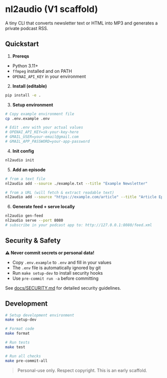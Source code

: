 # nl2audio (V1 scaffold)

A tiny CLI that converts newsletter text or HTML into MP3 and generates a private podcast RSS.

## Quickstart

1) **Prereqs**
- Python 3.11+
- `ffmpeg` installed and on PATH
- `OPENAI_API_KEY` in your environment

2) **Install (editable)**
```bash
pip install -e .
```

3) **Setup environment**
```bash
# Copy example environment file
cp .env.example .env

# Edit .env with your actual values
# OPENAI_API_KEY=sk-your-key-here
# GMAIL_USER=your-email@gmail.com
# GMAIL_APP_PASSWORD=your-app-password
```

4) **Init config**
```bash
nl2audio init
```

5) **Add an episode**
```bash
# from a text file
nl2audio add --source ./example.txt --title "Example Newsletter"

# from a URL (will fetch & extract readable text)
nl2audio add --source "https://example.com/article" --title "Article Episode"
```

6) **Generate feed + serve locally**
```bash
nl2audio gen-feed
nl2audio serve --port 8080
# subscribe in your podcast app to: http://127.0.0.1:8080/feed.xml
```

## Security & Safety

**⚠️ Never commit secrets or personal data!**

- Copy `.env.example` to `.env` and fill in your values
- The `.env` file is automatically ignored by git
- Run `make setup-dev` to install security hooks
- Use `pre-commit run -a` before committing

See [docs/SECURITY.md](docs/SECURITY.md) for detailed security guidelines.

## Development

```bash
# Setup development environment
make setup-dev

# Format code
make format

# Run tests
make test

# Run all checks
make pre-commit-all
```

> Personal-use only. Respect copyright. This is an early scaffold.